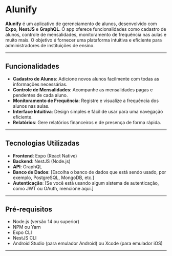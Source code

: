 # **Alunify**

**Alunify** é um aplicativo de gerenciamento de alunos, desenvolvido com **Expo**, **NestJS** e **GraphQL**. O app oferece funcionalidades como cadastro de alunos, controle de mensalidades, monitoramento de frequência nas aulas e muito mais. O objetivo é fornecer uma plataforma intuitiva e eficiente para administradores de instituições de ensino.

---

## **Funcionalidades**

- **Cadastro de Alunos**: Adicione novos alunos facilmente com todas as informações necessárias.
- **Controle de Mensalidades**: Acompanhe as mensalidades pagas e pendentes de cada aluno.
- **Monitoramento de Frequência**: Registre e visualize a frequência dos alunos nas aulas.
- **Interface Intuitiva**: Design simples e fácil de usar para uma navegação eficiente.
- **Relatórios**: Gere relatórios financeiros e de presença de forma rápida.

---

## **Tecnologias Utilizadas**

- **Frontend**: Expo (React Native)
- **Backend**: NestJS (Node.js)
- **API**: GraphQL
- **Banco de Dados**: [Escolha o banco de dados que está sendo usado, por exemplo, PostgreSQL, MongoDB, etc.]
- **Autenticação**: [Se você está usando algum sistema de autenticação, como JWT ou OAuth, mencione aqui.]

---

## **Pré-requisitos**

- Node.js (versão 14 ou superior)
- NPM ou Yarn
- Expo CLI
- NestJS CLI
- Android Studio (para emulador Android) ou Xcode (para emulador iOS)

---
